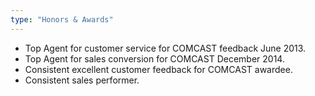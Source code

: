```yaml
---
type: "Honors & Awards"
---
```


* Top Agent for customer service for COMCAST feedback June 2013.
* Top Agent for sales conversion for COMCAST December 2014.
* Consistent excellent customer feedback for COMCAST awardee.
* Consistent sales performer.
